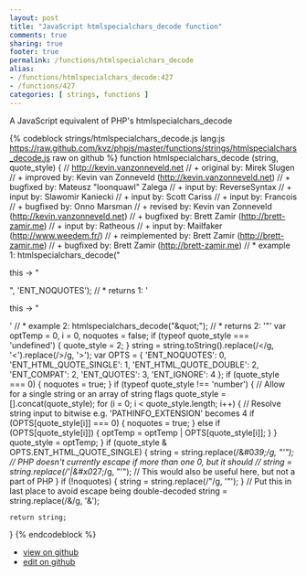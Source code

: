 ```yaml
---
layout: post
title: "JavaScript htmlspecialchars_decode function"
comments: true
sharing: true
footer: true
permalink: /functions/htmlspecialchars_decode
alias:
- /functions/htmlspecialchars_decode:427
- /functions/427
categories: [ strings, functions ]
---
```

A JavaScript equivalent of PHP's htmlspecialchars_decode
<!-- more -->
{% codeblock strings/htmlspecialchars_decode.js lang:js https://raw.github.com/kvz/phpjs/master/functions/strings/htmlspecialchars_decode.js raw on github %}
function htmlspecialchars_decode (string, quote_style) {
    // http://kevin.vanzonneveld.net
    // +   original by: Mirek Slugen
    // +   improved by: Kevin van Zonneveld (http://kevin.vanzonneveld.net)
    // +   bugfixed by: Mateusz "loonquawl" Zalega
    // +      input by: ReverseSyntax
    // +      input by: Slawomir Kaniecki
    // +      input by: Scott Cariss
    // +      input by: Francois
    // +   bugfixed by: Onno Marsman
    // +    revised by: Kevin van Zonneveld (http://kevin.vanzonneveld.net)
    // +   bugfixed by: Brett Zamir (http://brett-zamir.me)
    // +      input by: Ratheous
    // +      input by: Mailfaker (http://www.weedem.fr/)
    // +      reimplemented by: Brett Zamir (http://brett-zamir.me)
    // +    bugfixed by: Brett Zamir (http://brett-zamir.me)
    // *     example 1: htmlspecialchars_decode("<p>this -&gt; &quot;</p>", 'ENT_NOQUOTES');
    // *     returns 1: '<p>this -> &quot;</p>'
    // *     example 2: htmlspecialchars_decode("&amp;quot;");
    // *     returns 2: '&quot;'
    var optTemp = 0,
        i = 0,
        noquotes = false;
    if (typeof quote_style === 'undefined') {
        quote_style = 2;
    }
    string = string.toString().replace(/&lt;/g, '<').replace(/&gt;/g, '>');
    var OPTS = {
        'ENT_NOQUOTES': 0,
        'ENT_HTML_QUOTE_SINGLE': 1,
        'ENT_HTML_QUOTE_DOUBLE': 2,
        'ENT_COMPAT': 2,
        'ENT_QUOTES': 3,
        'ENT_IGNORE': 4
    };
    if (quote_style === 0) {
        noquotes = true;
    }
    if (typeof quote_style !== 'number') { // Allow for a single string or an array of string flags
        quote_style = [].concat(quote_style);
        for (i = 0; i < quote_style.length; i++) {
            // Resolve string input to bitwise e.g. 'PATHINFO_EXTENSION' becomes 4
            if (OPTS[quote_style[i]] === 0) {
                noquotes = true;
            } else if (OPTS[quote_style[i]]) {
                optTemp = optTemp | OPTS[quote_style[i]];
            }
        }
        quote_style = optTemp;
    }
    if (quote_style & OPTS.ENT_HTML_QUOTE_SINGLE) {
        string = string.replace(/&#0*39;/g, "'"); // PHP doesn't currently escape if more than one 0, but it should
        // string = string.replace(/&apos;|&#x0*27;/g, "'"); // This would also be useful here, but not a part of PHP
    }
    if (!noquotes) {
        string = string.replace(/&quot;/g, '"');
    }
    // Put this in last place to avoid escape being double-decoded
    string = string.replace(/&amp;/g, '&');

    return string;
}
{% endcodeblock %}
<ul>
 <li><a href="https://github.com/kvz/phpjs/blob/master/functions/strings/htmlspecialchars_decode.js">view on github</a></li>
 <li><a href="https://github.com/kvz/phpjs/edit/master/functions/strings/htmlspecialchars_decode.js">edit on github</a></li>
</ul>
